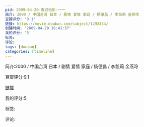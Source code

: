 ```yaml
---
pid: 2009-04-20-看过电影-一一
简介: 2000 / 中国台湾 日本 / 剧情 爱情 家庭 / 杨德昌 / 李凯莉 金燕玲
豆瓣评分: '9.1'
链接: https://movie.douban.com/subject/1292434/
创建时间: '2009-04-20 16:41:37'
我的评分: '5'
标签:
评论:
tags: [douban]
categories: [timeline]
---
```

简介:2000 / 中国台湾 日本 / 剧情 爱情 家庭 / 杨德昌 / 李凯莉 金燕玲

豆瓣评分:9.1

[链接](https://movie.douban.com/subject/1292434/)

我的评分:5

标签:

评论:

